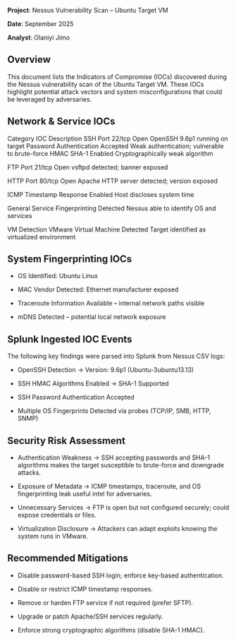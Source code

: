 **Project**: Nessus Vulnerability Scan – Ubuntu Target VM

**Date**: September 2025

**Analyst**: Olaniyi Jimo

## Overview

This document lists the Indicators of Compromise (IOCs) discovered during the Nessus vulnerability scan of the Ubuntu Target VM. These IOCs highlight potential attack vectors and system misconfigurations that could be leveraged by adversaries.

## Network & Service IOCs
Category	     IOC	                                   Description
SSH	             Port 22/tcp Open	                       OpenSSH 9.6p1 running on target
	             Password Authentication Accepted	       Weak authentication; vulnerable to brute-force
	             HMAC SHA-1 Enabled	                       Cryptographically weak algorithm
		 
FTP	             Port 21/tcp Open	                       vsftpd detected; banner exposed

HTTP	         Port 80/tcp Open	                       Apache HTTP server detected; version exposed

ICMP	         Timestamp Response Enabled	               Host discloses system time

General	         Service Fingerprinting Detected	       Nessus able to identify OS and services

VM Detection	 VMware Virtual Machine Detected	       Target identified as virtualized environment


## System Fingerprinting IOCs

- OS Identified: Ubuntu Linux

- MAC Vendor Detected: Ethernet manufacturer exposed

- Traceroute Information Available – internal network paths visible

- mDNS Detected – potential local network exposure

## Splunk Ingested IOC Events

The following key findings were parsed into Splunk from Nessus CSV logs:

- OpenSSH Detection → Version: 9.6p1 (Ubuntu-3ubuntu13.13)

- SSH HMAC Algorithms Enabled → SHA-1 Supported

- SSH Password Authentication Accepted

- Multiple OS Fingerprints Detected via probes (TCP/IP, SMB, HTTP, SNMP)

## Security Risk Assessment

- Authentication Weakness → SSH accepting passwords and SHA-1 algorithms makes the target susceptible to brute-force and downgrade attacks.

- Exposure of Metadata → ICMP timestamps, traceroute, and OS fingerprinting leak useful intel for adversaries.

- Unnecessary Services → FTP is open but not configured securely; could expose credentials or files.

- Virtualization Disclosure → Attackers can adapt exploits knowing the system runs in VMware.

## Recommended Mitigations

- Disable password-based SSH login; enforce key-based authentication.

- Disable or restrict ICMP timestamp responses.

- Remove or harden FTP service if not required (prefer SFTP).

- Upgrade or patch Apache/SSH services regularly.

- Enforce strong cryptographic algorithms (disable SHA-1 HMAC).
